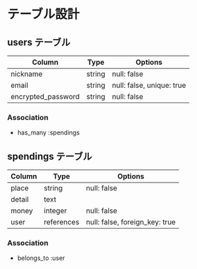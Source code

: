# テーブル設計

## users テーブル

| Column              | Type    | Options                   |
| ------------------- | ------- | ------------------------- |
| nickname            | string  | null: false               |
| email               | string  | null: false, unique: true |
| encrypted_password  | string  | null: false               |

### Association

- has_many :spendings

## spendings テーブル

| Column           | Type       | Options                        |
| ---------------- | ---------- | ------------------------------ |
| place            | string     | null: false                    |
| detail           | text
| money            | integer    | null: false                    |
| user             | references | null: false, foreign_key: true |

### Association

- belongs_to :user